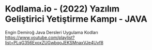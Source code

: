 # Kodlama.io - (2022) Yazılım Geliştirici Yetiştirme Kampı - JAVA
Engin Demiroğ Java Dersleri Uygulama Kodları
https://www.youtube.com/playlist?list=PLqG356ExoxZUGwbqoJEKSMnaxVJe4Uvf8
